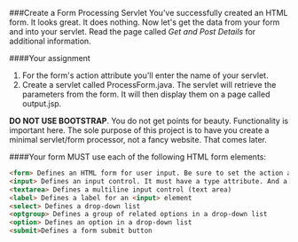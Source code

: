 <!--djw:done-->
###Create a Form Processing Servlet
You've successfully created an HTML form. It looks great. It does nothing. Now let's get the data from your form and into your servlet.
Read the page called *Get and Post Details* for additional information.

####Your assignment
1. For the form's action attribute you'll enter the name of your servlet.
2. Create a servlet called ProcessForm.java. The servlet will retrieve the parameters from the form. It will then display them on a page called output.jsp.

**DO NOT USE BOOTSTRAP**. You do not get points for beauty. Functionality is important here. The sole purpose of this project is to have you create a minimal servlet/form processor, not a fancy website. That comes later.

####Your form MUST use each of the following HTML form elements:
```html
<form> Defines an HTML form for user input. Be sure to set the action attribute to your servlet's ```@WebServlet``` annotation 
<input> Defines an input control. It must have a type attribute. And a name attribute. 
<textarea> Defines a multiline input control (text area)
<label> Defines a label for an <input> element
<select> Defines a drop-down list
<optgroup> Defines a group of related options in a drop-down list
<option> Defines an option in a drop-down list
<submit>Defines a form submit button
```